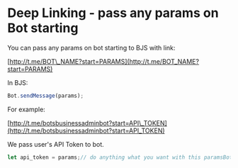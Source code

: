 # Deep Linking - pass any params on Bot starting

You can pass any params on bot starting to BJS with link:

[http://t.me/BOT\_NAME?start=PARAMS](http://t.me/BOT_NAME?start=PARAMS)

In BJS:

```javascript
Bot.sendMessage(params);
```

For example:

[http://t.me/botsbusinessadminbot?start=API\_TOKEN](http://t.me/botsbusinessadminbot?start=API_TOKEN)

We pass user's API Token to bot.

```javascript
let api_token = params;// do anything what you want with this paramsBot.sendMessage("Your api token is: " + api_token)
```

